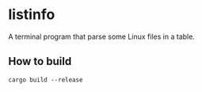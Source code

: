 # listinfo

A terminal program that parse some Linux files in a table.

## How to build
```shell
cargo build --release
```
